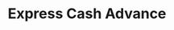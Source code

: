 ---
title: Express Cash Advance
slug: express-cash-advance
updated-on: '2024-05-30T13:44:31.749Z'
created-on: '2024-05-30T13:41:46.671Z'
published-on: '2024-05-30T13:54:32.469Z'
f_city-state-2:
- cms/city/geneva-oh.md
- cms/city/mentor-oh.md
- cms/city/salem-oh.md
- cms/city/painesville-oh.md
- cms/city/euclid-oh.md
- cms/city/conneaut-oh.md
- cms/city/sharpsville-pa.md
- cms/city/lake-elsinore-ca.md
f_locations:
- cms/payday-loan/express-cash-advance-16901.md
- cms/payday-loan/express-cash-advance-16902.md
- cms/payday-loan/express-cash-advance-16903.md
- cms/payday-loan/express-cash-advance-16904.md
- cms/payday-loan/express-cash-advance-16905.md
- cms/payday-loan/express-cash-advance-16906.md
- cms/payday-loan/express-cash-advance-16907.md
- cms/payday-loan/express-cash-advance-16908.md
- cms/payday-loan/express-cash-advance-16909.md
f_states:
- cms/state/ohio.md
- cms/state/pennsylvania.md
- cms/state/california.md
layout: '[company].html'
tags: company
---
